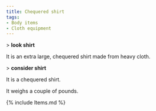 ```yaml
---
title: Chequered shirt
tags:
- Body items
- Cloth equipment
---
```


\> **look shirt**

It is an extra large, chequered shirt made from heavy cloth.

\> **consider shirt**

It is a chequered shirt.

It weighs a couple of pounds.

{% include Items.md %}
